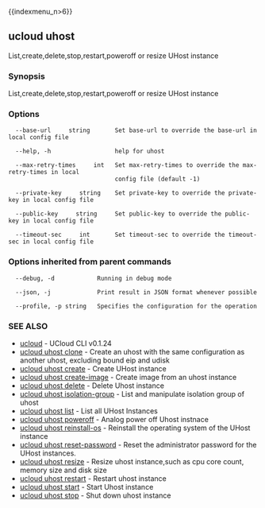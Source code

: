 {{indexmenu_n>6}}

## ucloud uhost

List,create,delete,stop,restart,poweroff or resize UHost instance

### Synopsis

List,create,delete,stop,restart,poweroff or resize UHost instance

### Options

```
  --base-url     string       Set base-url to override the base-url in local config file 

  --help, -h                  help for uhost 

  --max-retry-times     int   Set max-retry-times to override the max-retry-times in local
                              config file (default -1) 

  --private-key     string    Set private-key to override the private-key in local config file 

  --public-key     string     Set public-key to override the public-key in local config file 

  --timeout-sec     int       Set timeout-sec to override the timeout-sec in local config file 

```

### Options inherited from parent commands

```
  --debug, -d            Running in debug mode 

  --json, -j             Print result in JSON format whenever possible 

  --profile, -p string   Specifies the configuration for the operation 

```

### SEE ALSO

* [ucloud](software/cli/cmd/ucloud)	 - UCloud CLI v0.1.24
* [ucloud uhost clone](software/cli/cmd/ucloud/uhost/clone)	 - Create an uhost with the same configuration as another uhost, excluding bound eip and udisk
* [ucloud uhost create](software/cli/cmd/ucloud/uhost/create)	 - Create UHost instance
* [ucloud uhost create-image](software/cli/cmd/ucloud/uhost/create-image)	 - Create image from an uhost instance
* [ucloud uhost delete](software/cli/cmd/ucloud/uhost/delete)	 - Delete Uhost instance
* [ucloud uhost isolation-group](software/cli/cmd/ucloud/uhost/isolation-group)	 - List and manipulate isolation group of uhost
* [ucloud uhost list](software/cli/cmd/ucloud/uhost/list)	 - List all UHost Instances
* [ucloud uhost poweroff](software/cli/cmd/ucloud/uhost/poweroff)	 - Analog power off Uhost instnace
* [ucloud uhost reinstall-os](software/cli/cmd/ucloud/uhost/reinstall-os)	 - Reinstall the operating system of the UHost instance
* [ucloud uhost reset-password](software/cli/cmd/ucloud/uhost/reset-password)	 - Reset the administrator password for the UHost instances.
* [ucloud uhost resize](software/cli/cmd/ucloud/uhost/resize)	 - Resize uhost instance,such as cpu core count, memory size and disk size
* [ucloud uhost restart](software/cli/cmd/ucloud/uhost/restart)	 - Restart uhost instance
* [ucloud uhost start](software/cli/cmd/ucloud/uhost/start)	 - Start Uhost instance
* [ucloud uhost stop](software/cli/cmd/ucloud/uhost/stop)	 - Shut down uhost instance

